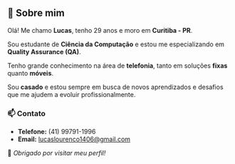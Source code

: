 <div>
  <h2>👋 Sobre mim</h2>
  <p>Olá! Me chamo <strong>Lucas</strong>, tenho 29 anos e moro em <strong>Curitiba - PR</strong>.</p>
  <p>Sou estudante de <strong>Ciência da Computação</strong> e estou me especializando em <strong>Quality Assurance (QA)</strong>.</p>
  <p>Tenho grande conhecimento na área de <strong>telefonia</strong>, tanto em soluções <strong>fixas</strong> quanto <strong>móveis</strong>.</p>
  <p>Sou <strong>casado</strong> e estou sempre em busca de novos aprendizados e desafios que me ajudem a evoluir profissionalmente.</p>

  <h3>📫 Contato</h3>
  <ul>
    <li><strong>Telefone:</strong> (41) 99791-1996</li>
    <li><strong>Email:</strong> <a href="mailto:lucaslourenco1406@gmail.com">lucaslourenco1406@gmail.com</a></li>
  </ul>

  <p>🙏 <em>Obrigado por visitar meu perfil!</em></p>
</div>
